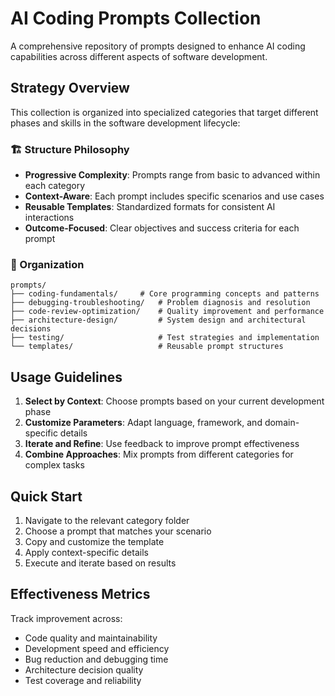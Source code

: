 # AI Coding Prompts Collection

A comprehensive repository of prompts designed to enhance AI coding capabilities across different aspects of software development.

## Strategy Overview

This collection is organized into specialized categories that target different phases and skills in the software development lifecycle:

### 🏗️ Structure Philosophy
- **Progressive Complexity**: Prompts range from basic to advanced within each category
- **Context-Aware**: Each prompt includes specific scenarios and use cases
- **Reusable Templates**: Standardized formats for consistent AI interactions
- **Outcome-Focused**: Clear objectives and success criteria for each prompt

### 📁 Organization

```
prompts/
├── coding-fundamentals/     # Core programming concepts and patterns
├── debugging-troubleshooting/   # Problem diagnosis and resolution
├── code-review-optimization/    # Quality improvement and performance
├── architecture-design/         # System design and architectural decisions
├── testing/                     # Test strategies and implementation
└── templates/                   # Reusable prompt structures
```

## Usage Guidelines

1. **Select by Context**: Choose prompts based on your current development phase
2. **Customize Parameters**: Adapt language, framework, and domain-specific details
3. **Iterate and Refine**: Use feedback to improve prompt effectiveness
4. **Combine Approaches**: Mix prompts from different categories for complex tasks

## Quick Start

1. Navigate to the relevant category folder
2. Choose a prompt that matches your scenario
3. Copy and customize the template
4. Apply context-specific details
5. Execute and iterate based on results

## Effectiveness Metrics

Track improvement across:
- Code quality and maintainability
- Development speed and efficiency
- Bug reduction and debugging time
- Architecture decision quality
- Test coverage and reliability